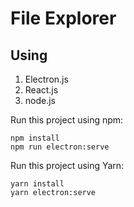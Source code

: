 # File Explorer

## Using

1. Electron.js
2. React.js
3. node.js

Run this project using npm:
``` 
npm install
npm run electron:serve
```
Run this project using Yarn:
``` 
yarn install
yarn electron:serve
```